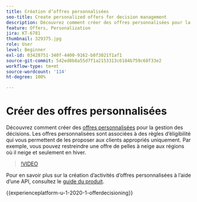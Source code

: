 ```yaml
---
title: Création d’offres personnalisées
seo-title: Create personalized offers for decision management
description: Découvrez comment créer des offres personnalisées pour la gestion des décisions. Les offres personnalisées sont associées à des règles d’éligibilité qui vous permettent de les proposer aux clients appropriés uniquement.
feature: Offers, Personalization
jira: KT-6781
thumbnail: 329375.jpg
role: User
level: Beginner
exl-id: 03428751-340f-4400-9162-b0f3021f1af1
source-git-commit: 542ed8b8a55d7f1a2153313c6184b759c68f33e2
workflow-type: tm+mt
source-wordcount: '114'
ht-degree: 100%

---
```


# Créer des offres personnalisées

Découvrez comment créer des [offres personnalisées](https://experienceleague.adobe.com/docs/journey-optimizer/using/offer-decisioniong/managing-offers-in-the-offer-library/creating-personalized-offers.html?lang=fr) pour la gestion des décisions. Les offres personnalisées sont associées à des règles d’éligibilité qui vous permettent de les proposer aux clients appropriés uniquement. Par exemple, vous pouvez restreindre une offre de pelles à neige aux régions où il neige et seulement en hiver.

>[!VIDEO](https://video.tv.adobe.com/v/329375?quality=12&learn=on)

Pour en savoir plus sur la création d’activités d’offres personnalisées à lʼaide dʼune API, consultez le [guide du produit](https://experienceleague.adobe.com/docs/journey-optimizer/using/offer-decisioniong/api-reference/offers-api/personalized-offers/create.html?lang=fr).

{{experienceplatform-u-1-2020-1-offerdecisioning}}
